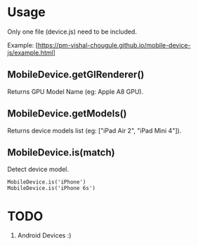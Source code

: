# Usage

Only one file (device.js) need to be included.

Example: 
[https://pm-vishal-chougule.github.io/mobile-device-js/example.html]

## MobileDevice.getGlRenderer()

Returns GPU Model Name (eg: Apple A8 GPU).

## MobileDevice.getModels()

Returns device models list (eg: ["iPad Air 2", "iPad Mini 4"]).

## MobileDevice.is(match)

Detect device model.

```
MobileDevice.is('iPhone')
MobileDevice.is('iPhone 6s')
```

# TODO

1. Android Devices :)

